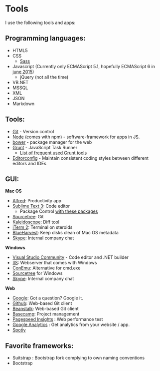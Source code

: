 # Tools

I use the following tools and apps:

## Programming languages:
* HTML5
* CSS
  * [Sass](http://sass-lang.com/)
* Javascript (Currently only ECMAScript 5.1, hopefully ECMAScript 6 in [june 2015](https://github.com/lukehoban/es6features))
  * jQuery (not all the time)
* VB.NET
* MSSQL
* XML
* JSON
* Markdown

## Tools:
* [Git](https://git-scm.com/) - Version control
* [Node](http://nodejs.org) (comes with npm) - software-framework for apps in JS.
* [bower](http://bower.io/) - package manager for the web
* [Grunt](http://gruntjs.com/) - JavaScript Task Runner
  * [List of frequent used Grunt tools](https://github.com/vanhoofmaarten/HowICode/blob/master/grunt-tools.json)
* [Editorconfig](http://editorconfig.org/) - Maintain consistent coding styles between different editors and IDEs

## GUI:
**Mac OS**
* [Alfred](http://www.alfredapp.com/): Productivity app
* [Sublime Text 3](http://www.sublimetext.com/3): Code editor
  * Package Control [with these packages](https://github.com/vanhoofmaarten/HowICode/blob/master/sublime-package-control-settings.json)
* [Sourcetree](https://www.sourcetreeapp.com/): Git
* [Kaleidoscope](http://www.kaleidoscopeapp.com/): Diff tool
* [iTerm 2](https://www.iterm2.com/): Terminal on steroids
* [BlueHarvest](http://zeroonetwenty.com/blueharvest): Keep disks clean of Mac OS metadata
* [Skype](http://www.skype.com/): Internal company chat

**Windows**
* [Visual Studio Community](https://www.visualstudio.com/) - Code editor and .NET builder
* [IIS](https://www.iis.net/): Webserver that comes with Windows
* [ConEmu](https://www.sourcetreeapp.com/): Alternative for cmd.exe
* [Sourcetree](https://www.sourcetreeapp.com/) for Windows
* [Skype](http://www.skype.com/): Internal company chat

**Web**
* [Google](http://google.com): Got a question? Google it.
* [Github](/): Web-based Git client
* [Beanstalk](beanstalkapp.com): Web-based Git client
* [Basecamp](http://basecamp.com/): Project management
* [Pagespeed Insights](https://developers.google.com/speed/pagespeed/insights/) : Web performance test
* [Google Analytics](http://www.google.be/intl/nl/analytics/) : Get analytics from your website / app.
* [Spotiy](https://www.spotify.com)



## Favorite frameworks:
* Suitstrap : Bootstrap fork complying to own naming conventions
* Bootstrap
